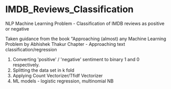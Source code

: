 # IMDB_Reviews_Classification
 
NLP Machine Learning Problem - Classification of IMDB reviews as positive or negative

Taken guidance from the book "Approaching (almost)  any Machine Learning Problem by Abhishek Thakur 
Chapter - Approaching text classification/regression

1. Converting 'positive' / 'negative' sentiment to binary 1 and 0 respectively.
2. Splitting the data set in k fold
3. Applying Count Vectorizer/Tfidf Vectorizer
4. ML models - logistic regression, multinomial NB
